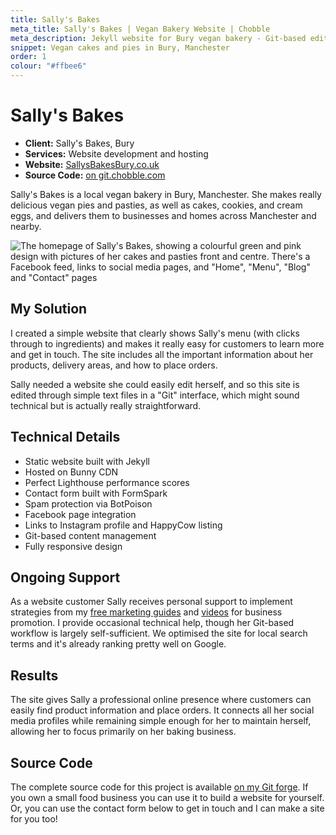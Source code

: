 ```yaml
---
title: Sally's Bakes
meta_title: Sally's Bakes | Vegan Bakery Website | Chobble
meta_description: Jekyll website for Bury vegan bakery - Git-based editing, perfect performance scores - hosted on Bunny - Manchester web design example
snippet: Vegan cakes and pies in Bury, Manchester
order: 1
colour: "#ffbee6"
---
```


# Sally's Bakes

- **Client:** Sally's Bakes, Bury
- **Services:** Website development and hosting
- **Website:** [SallysBakesBury.co.uk](https://www.sallysbakesbury.co.uk)
- **Source Code:** [on git.chobble.com](https://git.chobble.com/hosted-by-chobble/sallys-bakes)

Sally's Bakes is a local vegan bakery in Bury, Manchester. She makes really delicious vegan pies and pasties, as well as cakes, cookies, and cream eggs, and delivers them to businesses and homes across Manchester and nearby.

![The homepage of Sally's Bakes, showing a colourful green and pink design with pictures of her cakes and pasties front and centre. There's a Facebook feed, links to social media pages, and "Home", "Menu", "Blog" and "Contact" pages](/assets/examples/sallys-bakes.png)

## My Solution

I created a simple website that clearly shows Sally's menu (with clicks through to ingredients) and makes it really easy for customers to learn more and get in touch. The site includes all the important information about her products, delivery areas, and how to place orders.

Sally needed a website she could easily edit herself, and so this site is edited through simple text files in a "Git" interface, which might sound technical but is actually really straightforward.

## Technical Details

- Static website built with Jekyll
- Hosted on Bunny CDN
- Perfect Lighthouse performance scores
- Contact form built with FormSpark
- Spam protection via BotPoison
- Facebook page integration
- Links to Instagram profile and HappyCow listing
- Git-based content management
- Fully responsive design

## Ongoing Support

As a website customer Sally receives personal support to implement strategies from my [free marketing guides](/guides/) and [videos](/videos/) for business promotion. I provide occasional technical help, though her Git-based workflow is largely self-sufficient. We optimised the site for local search terms and it's already ranking pretty well on Google.

## Results

The site gives Sally a professional online presence where customers can easily find product information and place orders. It connects all her social media profiles while remaining simple enough for her to maintain herself, allowing her to focus primarily on her baking business.

## Source Code

The complete source code for this project is available [on my Git forge](https://git.chobble.com/hosted-by-chobble/sallys-bakes). If you own a small food business you can use it to build a website for yourself. Or, you can use the contact form below to get in touch and I can make a site for you too!
